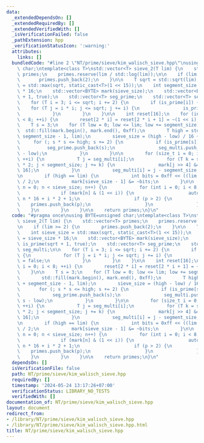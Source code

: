```yaml
---
data:
  _extendedDependsOn: []
  _extendedRequiredBy: []
  _extendedVerifiedWith: []
  _isVerificationFailed: false
  _pathExtension: hpp
  _verificationStatusIcon: ':warning:'
  attributes:
    links: []
  bundledCode: "#line 2 \"NT/prime/sieve/kim_walisch_sieve.hpp\"\nusing BYTE=unsigned\
    \ char;\ntemplate<class T>\nstd::vector<T> sieve_2(T lim) {\n    std::vector<T>\
    \ primes;\n    primes.reserve(lim / std::log(lim));\n\n    if (lim >= 2) {\n \
    \       primes.push_back(2);\n    }\n\n    T sqrt = std::sqrt(lim);\n    int sieve_size\
    \ = std::max(sqrt, static_cast<T>(1 << 15));\n    int segment_size = sieve_size\
    \ * 16;\n    std::vector<BYTE> mark(sieve_size);\n    std::vector<BYTE> is_prime(sqrt\
    \ + 1, true);\n    std::vector<T> seg_prime;\n    std::vector<T> seg_multi;\n\n\
    \    for (T i = 3; i <= sqrt; i += 2) {\n        if (is_prime[i]) {\n        \
    \    for (T j = i * i; j <= sqrt; j += i) {\n                is_prime[j] = false;\n\
    \            }\n        }\n    }\n\n    int reset[16];\n    for (int i = 0; i\
    \ < 8; ++i) {\n        reset[2 * i] = reset[2 * i + 1] = ~(1 << i);\n    }\n\n\
    \    T s = 3;\n    for (T low = 0; low <= lim; low += segment_size) {\n      \
    \  std::fill(mark.begin(), mark.end(), 0xff);\n        T high = std::min(low +\
    \ segment_size - 1, lim);\n        sieve_size = (high - low) / 16 + 1;\n\n   \
    \     for (; s * s <= high; s += 2) {\n            if (is_prime[s]) {\n      \
    \          seg_prime.push_back(s);\n                seg_multi.push_back(s * s\
    \ - low);\n            }\n        }\n\n        for (size_t i = 0; i < seg_prime.size();\
    \ ++i) {\n            T j = seg_multi[i];\n            for (T k = seg_prime[i]\
    \ * 2; j < segment_size; j += k) {\n                mark[j >> 4] &= reset[j %\
    \ 16];\n            }\n            seg_multi[i] = j - segment_size;\n        }\n\
    \n        if (high == lim) {\n            int bits = 0xff << ((lim % 16) + 1)\
    \ / 2;\n            mark[sieve_size - 1] &= ~bits;\n        }\n\n        for (int\
    \ n = 0; n < sieve_size; n++) {\n            for (int i = 0; i < 8; i++) {\n \
    \               if (mark[n] & (1 << i)) {\n                    auto p = low +\
    \ n * 16 + i * 2 + 1;\n                    if (p > 2) {\n                    \
    \    primes.push_back(p);\n                    }\n                }\n        \
    \    }\n        }\n    }\n\n    return primes;\n}\n"
  code: "#pragma once\nusing BYTE=unsigned char;\ntemplate<class T>\nstd::vector<T>\
    \ sieve_2(T lim) {\n    std::vector<T> primes;\n    primes.reserve(lim / std::log(lim));\n\
    \n    if (lim >= 2) {\n        primes.push_back(2);\n    }\n\n    T sqrt = std::sqrt(lim);\n\
    \    int sieve_size = std::max(sqrt, static_cast<T>(1 << 15));\n    int segment_size\
    \ = sieve_size * 16;\n    std::vector<BYTE> mark(sieve_size);\n    std::vector<BYTE>\
    \ is_prime(sqrt + 1, true);\n    std::vector<T> seg_prime;\n    std::vector<T>\
    \ seg_multi;\n\n    for (T i = 3; i <= sqrt; i += 2) {\n        if (is_prime[i])\
    \ {\n            for (T j = i * i; j <= sqrt; j += i) {\n                is_prime[j]\
    \ = false;\n            }\n        }\n    }\n\n    int reset[16];\n    for (int\
    \ i = 0; i < 8; ++i) {\n        reset[2 * i] = reset[2 * i + 1] = ~(1 << i);\n\
    \    }\n\n    T s = 3;\n    for (T low = 0; low <= lim; low += segment_size) {\n\
    \        std::fill(mark.begin(), mark.end(), 0xff);\n        T high = std::min(low\
    \ + segment_size - 1, lim);\n        sieve_size = (high - low) / 16 + 1;\n\n \
    \       for (; s * s <= high; s += 2) {\n            if (is_prime[s]) {\n    \
    \            seg_prime.push_back(s);\n                seg_multi.push_back(s *\
    \ s - low);\n            }\n        }\n\n        for (size_t i = 0; i < seg_prime.size();\
    \ ++i) {\n            T j = seg_multi[i];\n            for (T k = seg_prime[i]\
    \ * 2; j < segment_size; j += k) {\n                mark[j >> 4] &= reset[j %\
    \ 16];\n            }\n            seg_multi[i] = j - segment_size;\n        }\n\
    \n        if (high == lim) {\n            int bits = 0xff << ((lim % 16) + 1)\
    \ / 2;\n            mark[sieve_size - 1] &= ~bits;\n        }\n\n        for (int\
    \ n = 0; n < sieve_size; n++) {\n            for (int i = 0; i < 8; i++) {\n \
    \               if (mark[n] & (1 << i)) {\n                    auto p = low +\
    \ n * 16 + i * 2 + 1;\n                    if (p > 2) {\n                    \
    \    primes.push_back(p);\n                    }\n                }\n        \
    \    }\n        }\n    }\n\n    return primes;\n}\n"
  dependsOn: []
  isVerificationFile: false
  path: NT/prime/sieve/kim_walisch_sieve.hpp
  requiredBy: []
  timestamp: '2024-05-24 13:17:26+07:00'
  verificationStatus: LIBRARY_NO_TESTS
  verifiedWith: []
documentation_of: NT/prime/sieve/kim_walisch_sieve.hpp
layout: document
redirect_from:
- /library/NT/prime/sieve/kim_walisch_sieve.hpp
- /library/NT/prime/sieve/kim_walisch_sieve.hpp.html
title: NT/prime/sieve/kim_walisch_sieve.hpp
---
```

